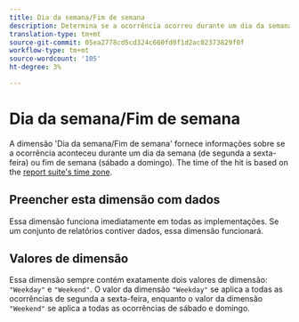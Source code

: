 ```yaml
---
title: Dia da semana/Fim de semana
description: Determina se a ocorrência ocorreu durante um dia da semana ou um fim de semana.
translation-type: tm+mt
source-git-commit: 05ea2778cd5cd324c660fd0f1d2ac02373829f0f
workflow-type: tm+mt
source-wordcount: '105'
ht-degree: 3%

---
```



# Dia da semana/Fim de semana

A dimensão &#39;Dia da semana/Fim de semana&#39; fornece informações sobre se a ocorrência aconteceu durante um dia da semana (de segunda a sexta-feira) ou fim de semana (sábado a domingo). The time of the hit is based on the [report suite&#39;s time zone](/help/admin/admin/general-acct-settings-admin.md).

## Preencher esta dimensão com dados

Essa dimensão funciona imediatamente em todas as implementações. Se um conjunto de relatórios contiver dados, essa dimensão funcionará.

## Valores de dimensão

Essa dimensão sempre contém exatamente dois valores de dimensão: `"Weekday"` e `"Weekend"`. O valor da dimensão `"Weekday"` se aplica a todas as ocorrências de segunda a sexta-feira, enquanto o valor da dimensão `"Weekend"` se aplica a todas as ocorrências de sábado e domingo.
